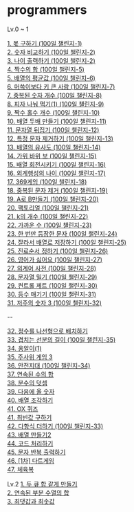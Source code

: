 # programmers

Lv.0 ~ 1

<a href="https://school.programmers.co.kr/learn/courses/30/lessons/120805" target="_blank"> 1. 몫 구하기 (100일 챌린지-1)</a><br>
<a href="https://school.programmers.co.kr/learn/courses/30/lessons/120807" target="_blank"> 2. 숫자 비교하기 (100일 챌린지-2)</a><br>
<a href="https://school.programmers.co.kr/learn/courses/30/lessons/120820" target="_blank"> 3. 나이 출력하기 (100일 챌린지-2)</a><br>
<a href="https://school.programmers.co.kr/learn/courses/30/lessons/120829" target="_blank"> 4. 짝수의 합 (100일 챌린지-5)</a><br>
<a href="https://school.programmers.co.kr/learn/courses/30/lessons/120817" target="_blank"> 5. 배열의 평균값 (100일 챌린지-6)</a><br>
<a href="https://school.programmers.co.kr/learn/courses/30/lessons/120585" target="_blank"> 6. 머쓱이보다 키 큰 사람 (100일 챌린지-7)</a><br>
<a href="https://school.programmers.co.kr/learn/courses/30/lessons/120583" target="_blank"> 7. 중복된 숫자 개수 (100일 챌린지-8)</a><br>
<a href="https://school.programmers.co.kr/learn/courses/30/lessons/120814" target="_blank"> 8. 피자 나눠 먹기(1) (100일 챌린지-9)</a><br>
<a href="https://school.programmers.co.kr/learn/courses/30/lessons/120824" target="_blank"> 9. 짝수 홀수 개수 (100일 챌린지-10)</a><br>
<a href="https://school.programmers.co.kr/learn/courses/30/lessons/120809" target="_blank"> 10. 배열 두배 만들기 (100일 챌린지-11)</a><br>
<a href="https://school.programmers.co.kr/learn/courses/30/lessons/120822" target="_blank"> 11. 문자열 뒤집기 (100일 챌린지-12)</a><br>
<a href="https://school.programmers.co.kr/learn/courses/30/lessons/120826" target="_blank"> 12. 특정 문자 제거하기 (100일 챌린지-13)</a><br>
<a href="https://school.programmers.co.kr/learn/courses/30/lessons/120903" target="_blank"> 13. 배열의 유사도 (100일 챌린지-14)</a><br>
<a href="https://school.programmers.co.kr/learn/courses/30/lessons/120839" target="_blank"> 14. 가위 바위 보 (100일 챌린지-15)</a><br>
<a href="https://school.programmers.co.kr/learn/courses/30/lessons/120844" target="_blank"> 15. 배열 회전시키기 (100일 챌린지-16)</a><br>
<a href="https://school.programmers.co.kr/learn/courses/30/lessons/120834" target="_blank"> 16. 외계행성의 나이 (100일 챌린지-17)</a><br>
<a href="https://school.programmers.co.kr/learn/courses/30/lessons/120891" target="_blank"> 17. 369게임 (100일 챌린지-18)</a><br>
<a href="https://school.programmers.co.kr/learn/courses/30/lessons/120888" target="_blank"> 18. 중복된 문자 제거 (100일 챌린지-19)</a><br>
<a href="https://school.programmers.co.kr/learn/courses/30/lessons/120886" target="_blank"> 19. A로 B만들기 (100일 챌린지-20)</a><br>
<a href="https://school.programmers.co.kr/learn/courses/30/lessons/120848" target="_blank"> 20. 팩토리얼 (100일 챌린지-21)</a><br>
<a href="https://school.programmers.co.kr/learn/courses/30/lessons/120887" target="_blank"> 21. k의 개수 (100일 챌린지-22)</a><br>
<a href="https://school.programmers.co.kr/learn/courses/30/lessons/120890" target="_blank"> 22. 가까운 수 (100일 챌린지-23)</a><br>
<a href="https://school.programmers.co.kr/learn/courses/30/lessons/120896" target="_blank"> 23. 한 번만 등장한 문자 (100일 챌린지-24)</a><br>
<a href="https://school.programmers.co.kr/learn/courses/30/lessons/120913" target="_blank"> 24. 잘라서 배열로 저장하기 (100일 챌린지-25)</a><br>
<a href="https://school.programmers.co.kr/learn/courses/30/lessons/120835" target="_blank"> 25. 진료순서 정하기 (100일 챌린지-26)</a><br>
<a href="https://school.programmers.co.kr/learn/courses/30/lessons/120894" target="_blank"> 26. 영어가 싫어요 (100일 챌린지-27)</a><br>
<a href="https://school.programmers.co.kr/learn/courses/30/lessons/120869" target="_blank"> 27. 외계어 사전 (100일 챌린지-28)</a><br>
<a href="https://school.programmers.co.kr/learn/courses/30/lessons/120921" target="_blank"> 28. 문자열 밀기 (100일 챌린지-29)</a><br>
<a href="https://school.programmers.co.kr/learn/courses/30/lessons/120853" target="_blank"> 29. 컨트롤 제트 (100일 챌린지-30)</a><br>
<a href="https://school.programmers.co.kr/learn/courses/30/lessons/120882" target="_blank"> 30. 등수 매기기 (100일 챌린지-31)</a><br>
<a href="https://school.programmers.co.kr/learn/courses/30/lessons/120871" target="_blank"> 31. 저주의 숫자 3 (100일 챌린지-32)</a><br>

--

<a href="https://school.programmers.co.kr/learn/courses/30/lessons/181832" target="_blank"> 32. 정수를 나선형으로 배치하기 </a><br>
<a href="https://school.programmers.co.kr/learn/courses/30/lessons/120876" target="_blank"> 33. 겹치는 선분의 길이 (100일 챌린지-35) </a><br>
<a href="https://school.programmers.co.kr/learn/courses/30/lessons/120956" target="_blank"> 34. 옹알이(1)</a><br>
<a href="https://school.programmers.co.kr/learn/courses/30/lessons/181916" target="_blank"> 35. 주사위 게임 3</a><br>
<a href="https://school.programmers.co.kr/learn/courses/30/lessons/120866" target="_blank"> 36. 안전지대 (100일 챌린지-34)</a><br>
<a href="https://school.programmers.co.kr/learn/courses/30/lessons/120923" target="_blank"> 37. 연속된 수의 합</a><br>
<a href="https://school.programmers.co.kr/learn/courses/30/lessons/120808" target="_blank"> 38. 분수의 덧셈</a><br>
<a href="https://school.programmers.co.kr/learn/courses/30/lessons/120924" target="_blank"> 39. 다음에 올 숫자</a><br>
<a href="https://school.programmers.co.kr/learn/courses/30/lessons/181893" target="_blank"> 40. 배열 조각하기</a><br>
<a href="https://school.programmers.co.kr/learn/courses/30/lessons/120907" target="_blank"> 41. OX 퀴즈</a><br>
<a href="https://school.programmers.co.kr/learn/courses/30/lessons/120907" target="_blank"> 41. 최빈값 구하기</a><br>
<a href="https://school.programmers.co.kr/learn/courses/30/lessons/120863" target="_blank"> 42. 다항식 더하기 (100일 챌린지-33)</a><br>
<a href="https://school.programmers.co.kr/learn/courses/30/lessons/181921" target="_blank"> 43. 배열 만들기2</a><br>
<a href="https://school.programmers.co.kr/learn/courses/30/lessons/181932" target="_blank"> 44. 코드 처리하기</a><br>
<a href="https://school.programmers.co.kr/learn/courses/30/lessons/120825" target="_blank"> 45. 문자 반복 출력하기</a><br>
<a href="https://school.programmers.co.kr/learn/courses/30/lessons/17682" target="_blank"> 46. [1차] 다트게임</a><br>
<a href="https://school.programmers.co.kr/learn/courses/30/lessons/42862" target="_blank"> 47. 체육복</a><br>

Lv.2
<a href="https://school.programmers.co.kr/learn/courses/30/lessons/118667" target="_blank"> 1. 두 큐 합 같게 만들기</a><br>
<a href="https://school.programmers.co.kr/learn/courses/30/lessons/178870" target="_blank"> 2. 연속된 부분 수열의 합</a><br>
<a href="https://school.programmers.co.kr/learn/courses/30/lessons/12939" target="_blank"> 3. 최댓값과 최솟값</a><br>
